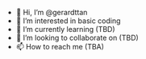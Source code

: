- 👋 Hi, I’m @gerardttan
- 👀 I’m interested in basic coding
- 🌱 I’m currently learning (TBD)
- 💞️ I’m looking to collaborate on (TBD)
- 📫 How to reach me (TBA)

<!---
gerardttan/gerardttan is a ✨ special ✨ repository because its `README.md` (this file) appears on your GitHub profile.
You can click the Preview link to take a look at your changes.
--->
